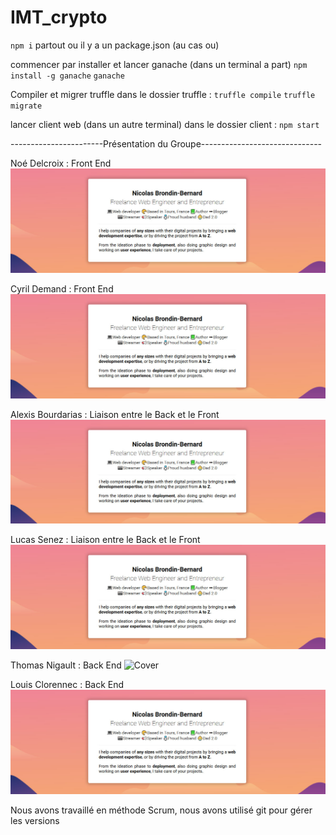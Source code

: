 # IMT_crypto

`npm i` partout ou il y a un package.json (au cas ou)

commencer par installer et lancer ganache (dans un terminal a part)
`npm install -g ganache`
`ganache`

Compiler et migrer truffle
dans le dossier truffle :
`truffle compile`
`truffle migrate`

lancer client web (dans un autre terminal)
dans le dossier client :
`npm start`


-----------------------Présentation du Groupe------------------------------

Noé Delcroix : Front End
![Cover](https://github.com/NicolasBrondin/NicolasBrondin/blob/master/img/cover.jpg)

Cyril Demand : Front End
![Cover](https://github.com/NicolasBrondin/NicolasBrondin/blob/master/img/cover.jpg)

Alexis Bourdarias : Liaison entre le Back et le Front
![Cover](https://github.com/NicolasBrondin/NicolasBrondin/blob/master/img/cover.jpg)

Lucas Senez : Liaison entre le Back et le Front
![Cover](https://github.com/NicolasBrondin/NicolasBrondin/blob/master/img/cover.jpg)

Thomas Nigault : Back End
![Cover](https://cdn.discordapp.com/attachments/1102927913969533063/1104029862311772220/IMG_20230505_150008.jpg)

Louis Clorennec : Back End
![Cover](https://github.com/NicolasBrondin/NicolasBrondin/blob/master/img/cover.jpg)

Nous avons travaillé en méthode Scrum, nous avons utilisé git pour gérer les versions
